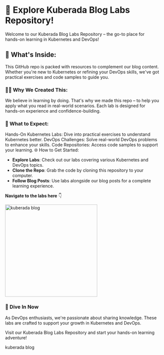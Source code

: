 # 🚀 Explore Kuberada Blog Labs Repository!

Welcome to our Kuberada Blog Labs Repository – the go-to place for hands-on learning in Kubernetes and DevOps!

## 🧭 What's Inside:
This GitHub repo is packed with resources to complement our blog content. Whether you're new to Kubernetes or refining your DevOps skills, we've got practical exercises and code samples to guide you.

### 👩‍💻 Why We Created This:
We believe in learning by doing. That's why we made this repo – to help you apply what you read in real-world scenarios. Each lab is designed for hands-on experience and confidence-building.

### 🔧 What to Expect:

Hands-On Kubernetes Labs: Dive into practical exercises to understand Kubernetes better.
DevOps Challenges: Solve real-world DevOps problems to enhance your skills.
Code Repositories: Access code samples to support your learning.
🌐 How to Get Started:

- **Explore Labs**: Check out our labs covering various Kubernetes and DevOps topics.
- **Clone the Repo**: Grab the code by cloning this repository to your computer.
- **Follow Blog Posts**: Use labs alongside our blog posts for a complete learning experience.


**Navigate to the labs here** 👇


<a href="https://github.com/kuberada/kuberada-labs">
  <img src="https://github.com/kuberada/kuberada-blog/blob/main/og/kuberada.png" alt="kuberada blog" width="300" height="300">
</a>




### 🚀 Dive In Now

As DevOps enthusiasts, we're passionate about sharing knowledge. These labs are crafted to support your growth in Kubernetes and DevOps.

Visit our Kuberada Blog Labs Repository and start your hands-on learning adventure!


kuberada blog
